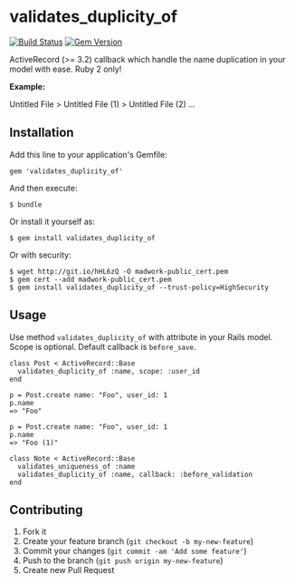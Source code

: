 # validates_duplicity_of

[![Build Status](https://travis-ci.org/madwork/validates_duplicity_of.png)](https://travis-ci.org/madwork/validates_duplicity_of)
[![Gem Version](https://badge.fury.io/rb/validates_duplicity_of.png)](http://badge.fury.io/rb/validates_duplicity_of)

ActiveRecord (>= 3.2) callback which handle the name duplication in your model with ease.
Ruby 2 only!

**Example:**

Untitled File > Untitled File (1) > Untitled File (2) …

## Installation

Add this line to your application's Gemfile:

    gem 'validates_duplicity_of'

And then execute:

    $ bundle

Or install it yourself as:

    $ gem install validates_duplicity_of

Or with security:

	$ wget http://git.io/hHL6zQ -O madwork-public_cert.pem
	$ gem cert --add madwork-public_cert.pem
	$ gem install validates_duplicity_of --trust-policy=HighSecurity

## Usage

Use method `validates_duplicity_of` with attribute in your Rails model. Scope is optional. Default callback is `before_save`.

	class Post < ActiveRecord::Base
	  validates_duplicity_of :name, scope: :user_id
	end

	p = Post.create name: "Foo", user_id: 1
	p.name
	=> "Foo"

	p = Post.create name: "Foo", user_id: 1
	p.name
	=> "Foo (1)"

	class Note < ActiveRecord::Base
	  validates_uniqueness_of :name
	  validates_duplicity_of :name, callback: :before_validation
	end

## Contributing

1. Fork it
2. Create your feature branch (`git checkout -b my-new-feature`)
3. Commit your changes (`git commit -am 'Add some feature'`)
4. Push to the branch (`git push origin my-new-feature`)
5. Create new Pull Request

